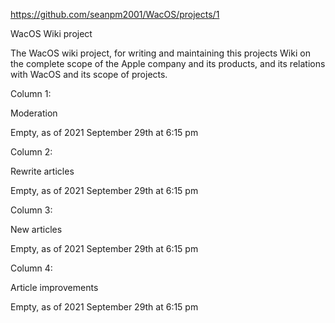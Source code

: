 https://github.com/seanpm2001/WacOS/projects/1

WacOS Wiki project

The WacOS wiki project, for writing and maintaining this projects Wiki on the complete scope of the Apple company and its products, and its relations with WacOS and its scope of projects.

Column 1:

Moderation

Empty, as of 2021 September 29th at 6:15 pm

Column 2:

Rewrite articles

Empty, as of 2021 September 29th at 6:15 pm

Column 3:

New articles

Empty, as of 2021 September 29th at 6:15 pm

Column 4:

Article improvements

Empty, as of 2021 September 29th at 6:15 pm

